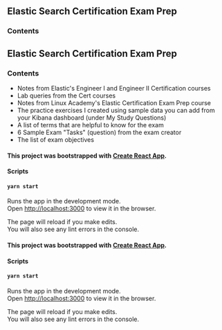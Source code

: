 
## Elastic Search Certification Exam Prep

### Contents


## Elastic Search Certification Exam Prep

### Contents

* Notes from Elastic's Engineer I and Engineer II Certification courses
* Lab queries from the Cert courses
* Notes from Linux Academy's Elastic Certification Exam Prep course
* The practice exercises I created using sample data you can add from your Kibana dashboard (under My Study Questions)
* A list of terms that are helpful to know for the exam
* 6 Sample Exam "Tasks" (question) from the exam creator
* The list of exam objectives

#### This project was bootstrapped with [Create React App](https://github.com/facebook/create-react-app).

####  Scripts

#### `yarn start`

Runs the app in the development mode.<br />
Open [http://localhost:3000](http://localhost:3000) to view it in the browser.

The page will reload if you make edits.<br />
You will also see any lint errors in the console.


#### This project was bootstrapped with [Create React App](https://github.com/facebook/create-react-app).

####  Scripts

#### `yarn start`

Runs the app in the development mode.<br />
Open [http://localhost:3000](http://localhost:3000) to view it in the browser.

The page will reload if you make edits.<br />
You will also see any lint errors in the console.

